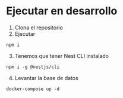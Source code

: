 # Ejecutar en desarrollo

1. Clona el repositorio
2. Ejecutar

```
npm i
```

3. Tenemos que tener Nest CLI instalado
```
npm i -g @nestjs/cli
```

4. Levantar la base de datos
```
docker-compose up -d
```